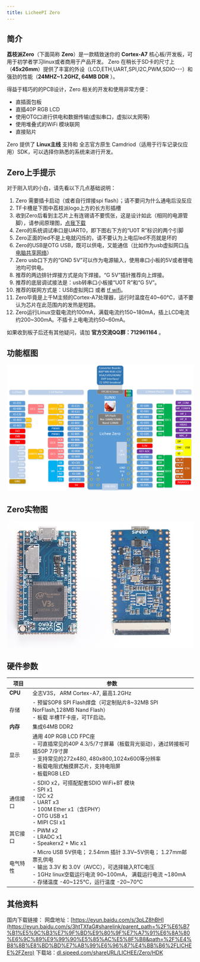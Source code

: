 ```yaml
---
title: LicheePI Zero
---
```


## 简介

**荔枝派Zero**（下面简称 **Zero**）是一款精致迷你的 **Cortex-A7** 核心板/开发板，可用于初学者学习linux或者商用于产品开发。 Zero 在稍长于SD卡的尺寸上（**45x26mm**）提供了丰富的外设（LCD,ETH,UART,SPI,I2C,PWM,SDIO---）和强劲的性能（**24MHZ~1.2GHZ, 64MB DDR** ）。

得益于精巧的的PCB设计，Zero 相关的开发和使用非常方便：

- 直插面包板
- 直插40P RGB LCD
- 使用OTG口进行供电和数据传输(虚拟串口，虚拟以太网等)
- 使用堆叠式的WiFi 模块联网
- 直接贴片

Zero 提供了 **Linux主线** 支持和 全志官方原生 Camdriod（适用于行车记录仪应用）SDK，可以选择你熟悉的系统来进行开发。

## Zero上手提示

对于刚入坑的小白，请先看以下几点基础说明：

1.  Zero 需要插卡启动（或者自行焊接spi flash）；请不要问为什么通电后没反应
2.  TF卡槽是下图中荔枝派logo上方的长方形插槽
3.  收到Zero后看到主芯片上有连锡请不要慌张，这是设计如此（相同的电源管脚），请参阅原理图，[点我下载](https://dl.sipeed.com/fileList/LICHEE/Zero/HDK/lichee_zero_Schematic.pdf)
4.  Zero的系统调试串口是UART0，即下图右下方的“U0T R”标识的两个引脚
5.  Zero正面的led不是上电就闪烁的，请不要认为上电后led不亮就是坏的
6.  Zero的USB是OTG USB，既可以供电，又能通信（比如作为usb虚拟网口[与电脑共享网络](http://bbs.ilichee.cc/t/tutorial-pc-share-network-to-zero-via-usb/55)）
7.  Zero usb口下方的“GND 5V”可以作为电源输入，使用串口小板的5V或者锂电池均可供电。
8.  推荐的两边排针焊接方式是向下焊接。“G 5V”插针推荐向上焊接。
9.  推荐的底层调试接法是：usb转串口小板接“U0T R”和“G 5V”。
10. 推荐的联网方式是：USB虚拟网口 或者 [tf wifi](./../Contribution/article_12.md)。
11. Zero毕竟是上千M主频的Cortex-A7处理器，运行时温度在40\~60℃，请不要认为芯片在此范围内的发热是短路。
12. Zero运行Linux空载电流约100mA，满载电流约150\~180mA，插上LCD电流约200\~300mA。不插卡上电电流约50\~60mA。

如果收到板子后还有其他疑问，请加 **官方交流QQ群：712961164** 。

## 功能框图

![](./../static/start/board_intro_1.png)

## Zero实物图

<img src="./../static/start/lichee-zero-cut.jpg" >

## 硬件参数

| 项目     | 参数                                                                                                                                                                                                                                              |
| -------- | ------------------------------------------------------------------------------------------------------------------------------------------------------------------------------------------------------------------------------------------------- |
| **CPU**  | 全志V3S， ARM Cortex-A7, 最高1.2GHz                                                                                                                                                                                                               |
| 存储     | - 预留SOP8 SPI Flash焊盘（可定制贴片8\~32MB SPI NorFlash,128MB Nand Flash）<br>    -   板载 半槽TF卡座，可TF启动。                                                                                                                                |
| **内存** | 集成64MB DDR2                                                                                                                                                                                                                                     |
| 显示     | 通用 40P RGB LCD FPC座 <br>    -   可直插常见的40P 4.3/5/7寸屏幕（板载背光驱动），通过转接板可插50P 7/9寸屏 <br>     -   支持常见的272x480, 480x800,1024x600等分辨率 <br>     -   板载电阻式触摸屏芯片，支持电阻屏 <br>     -   板载RGB LED       |
| 通信接口 | -   SDIO x2，可搭配配套SDIO WiFi+BT 模块 <br>    -   SPI x1 <br>    -   I2C x2 <br>    -   UART x3 <br>    -   100M Ether x1（含EPHY）<br>    -   OTG USB x1 <br>    -   MIPI CSI x1                                                              |
| 其它接口 | -   PWM x2 <br>    -   LRADC x1 <br>    -   Speakerx2 + Mic x1                                                                                                                                                                                    |
| 电气特性 | -   Micro USB 5V供电； 2.54mm 插针 3.3V\~5V供电； 1.27mm邮票孔供电 <br>    -   输出 3.3V 和 3.0V（AVCC），可选择输入RTC电压 <br>    -   1GHz linux空载运行电流 90\~100mA， 满载运行电流 \~180mA <br>    -   存储温度 -40\~125℃，运行温度 -20\~70℃ |

## 其他资料

国内下载链接：
网盘地址：[https://eyun.baidu.com/s/3pLZ8hBH](https://eyun.baidu.com/s/3htTXfaG#sharelink/parent_path=%2F%E6%B7%B1%E5%9C%B3%E7%9F%BD%E9%80%9F%E7%A7%91%E6%8A%80%E6%9C%89%E9%99%90%E5%85%AC%E5%8F%B8&path=%2F%E4%B8%8B%E8%BD%BD%E7%AB%99%E6%96%87%E4%BB%B6%2FLICHEE%2FZero)
下载站：[dl.sipeed.com/shareURL/LICHEE/Zero/HDK](https://dl.sipeed.com/shareURL/LICHEE/Zero/HDK)
